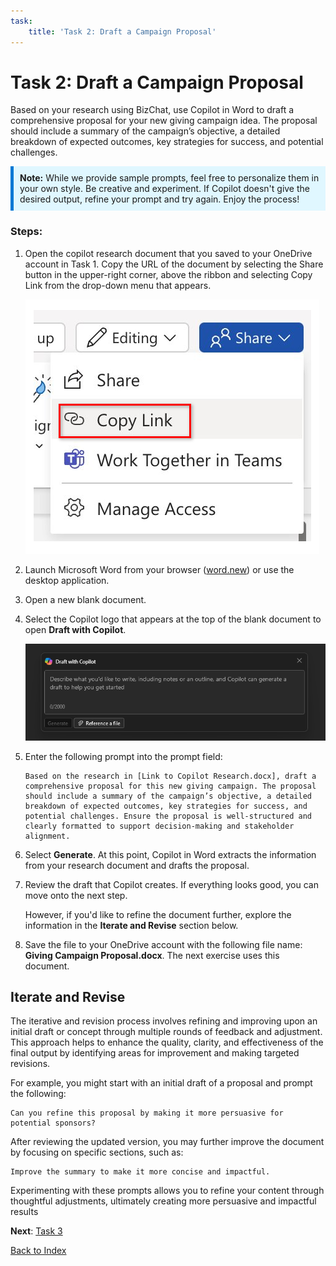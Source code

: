 ```yaml
---
task:
    title: 'Task 2: Draft a Campaign Proposal'
---
```


# Task 2: Draft a Campaign Proposal

Based on your research using BizChat, use Copilot in Word to draft a comprehensive proposal for your new giving campaign idea. The proposal should include a summary of the campaign’s objective, a detailed breakdown of expected outcomes, key strategies for success, and potential challenges.

<div style="background-color: #e0f7ff; padding: 10px; border-left: 5px solid #0078D4;">
<strong>Note:</strong> While we provide sample prompts, feel free to personalize them in your own style. Be creative and experiment. If Copilot doesn't give the desired output, refine your prompt and try again. Enjoy the process!
</div>

### Steps:

1. Open the copilot research document that you saved to your OneDrive account in Task 1. Copy the URL of the document by selecting the Share button in the upper-right corner, above the ribbon and selecting Copy Link from the drop-down menu that appears.

    ![Screenshot showing the Share menu and the Copy Link option highlighted.](../Labs/Media/share-menu-with-copy-link.png)

1. Launch Microsoft Word from your browser ([word.new](https://word.new)) or use the desktop application.

1. Open a new blank document.

1. Select the Copilot logo that appears at the top of the blank document to open **Draft with Copilot**.

    ![Screenshot showing draft with Copilot in Word.](../Labs/Media/draft-with-copilot.png)

1. Enter the following prompt into the prompt field:

    ```text
    Based on the research in [Link to Copilot Research.docx], draft a comprehensive proposal for this new giving campaign. The proposal should include a summary of the campaign’s objective, a detailed breakdown of expected outcomes, key strategies for success, and potential challenges. Ensure the proposal is well-structured and clearly formatted to support decision-making and stakeholder alignment.
    ```

1. Select **Generate**. At this point, Copilot in Word extracts the information from your research document and drafts the proposal.

1. Review the draft that Copilot creates. If everything looks good, you can move onto the next step.

    However, if you'd like to refine the document further, explore the information in the **Iterate and Revise** section below.

1. Save the file to your OneDrive account with the following file name: **Giving Campaign Proposal.docx**. The next exercise uses this document.

## Iterate and Revise

The iterative and revision process involves refining and improving upon an initial draft or concept through multiple rounds of feedback and adjustment. This approach helps to enhance the quality, clarity, and effectiveness of the final output by identifying areas for improvement and making targeted revisions.

For example, you might start with an initial draft of a proposal and prompt the following:

```text
Can you refine this proposal by making it more persuasive for potential sponsors?
```
After reviewing the updated version, you may further improve the document by focusing on specific sections, such as:

```text
Improve the summary to make it more concise and impactful.
```

Experimenting with these prompts allows you to refine your content through thoughtful adjustments, ultimately creating more persuasive and impactful results

**Next**: [Task 3](https://maquinl.github.io/CELA-Academy-Microsoft-Copilot-Experience/Instructions/Labs/Task_3_Create_a_Program_pitch_presentation.html)

[Back to Index](https://maquinl.github.io/CELA-Academy-Microsoft-Copilot-Experience/) 